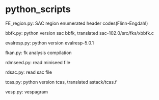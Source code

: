 # python_scripts
FE_region.py: SAC region enumerated header codes(Flinn-Engdahl)

bbfk.py: python version sac bbfk, translated sac-102.0/src/fks/xbbfk.c

evalresp.py: python version evalresp-5.0.1

fkan.py: fk analysis compilation

rdmseed.py: read miniseed file

rdsac.py: read sac file

tcas.py: python version tcas, translated astack/tcas.f

vesp.py: vespagram
